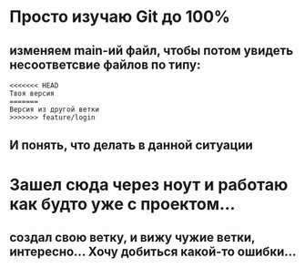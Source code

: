 # Просто изучаю Git до 100%

## изменяем main-ий файл, чтобы потом увидеть несоответсвие файлов по типу:

```
<<<<<<< HEAD
Твоя версия
=======
Версия из другой ветки
>>>>>>> feature/login
```

## И понять, что делать в данной ситуации


# Зашел сюда через ноут и работаю как будто уже с проектом...
## создал свою ветку, и вижу чужие ветки, интересно... Хочу добиться какой-то ошибки...

